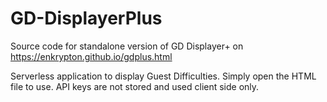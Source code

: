 # GD-DisplayerPlus
Source code for standalone version of GD Displayer+ on https://enkrypton.github.io/gdplus.html

Serverless application to display Guest Difficulties. Simply open the HTML file to use. API keys are not stored and used client side only. 
